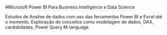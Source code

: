 #Microsoft Power BI Para Business Intelligence e Data Science

Estudos de Analise de dados com uso das ferramentas Power BI e Excel até o momento.
Exploração de conceitos como modelagem de dados, DAX, cardialidades, Power Query M-language.

